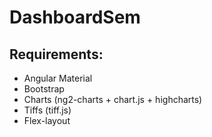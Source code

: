 # DashboardSem

## Requirements:
+ Angular Material
+ Bootstrap
+ Charts (ng2-charts + chart.js + highcharts)
+ Tiffs (tiff.js)
+ Flex-layout